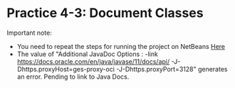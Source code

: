 # Practice 4-3: Document Classes
Important note:
* You need to repeat the steps for running the project on NetBeans [Here](../README.md#to-run-on-netbeans)
* The value of "Additional JavaDoc Options : -link https://docs.oracle.com/en/java/javase/11/docs/api/ -J-Dhttps.proxyHost=ges-proxy-oci -J-Dhttps.proxyPort=3128" generates an error. Pending to link to Java Docs. 


